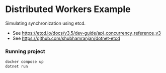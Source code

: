 # Distributed Workers Example 

Simulating synchronization using etcd.

- See https://etcd.io/docs/v3.5/dev-guide/api_concurrency_reference_v3
- See https://github.com/shubhamranjan/dotnet-etcd

### Running project
```sh
docker compose up
dotnet run
```